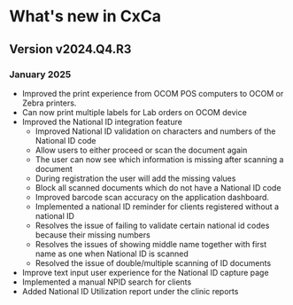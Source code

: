 # What's new in CxCa

## Version v2024.Q4.R3

### January 2025

- Improved the print experience from OCOM POS computers to OCOM or Zebra printers.
- Can now print multiple labels for Lab orders on OCOM device
- Improved the National ID integration feature
    - Improved National ID validation on characters and numbers of the National ID code 
    - Allow users to either proceed or scan the document again
    - The user can now see which information is missing after scanning a document
    - During registration the user will add the missing values
    - Block all scanned documents which do not have a National ID code 
    - Improved barcode scan accuracy on the application dashboard. 
    - Implemented a national ID reminder for clients registered without a national ID
    - Resolves the issue of failing to validate certain national id codes because their missing numbers 
    - Resolves the issues of showing middle name together with first name as one when National ID is scanned
    - Resolved the issue of double/multiple scanning of ID documents
- Improve text input user experience for the National ID capture page 
- Implemented a manual NPID search for clients
- Added National ID Utilization report under the clinic reports 